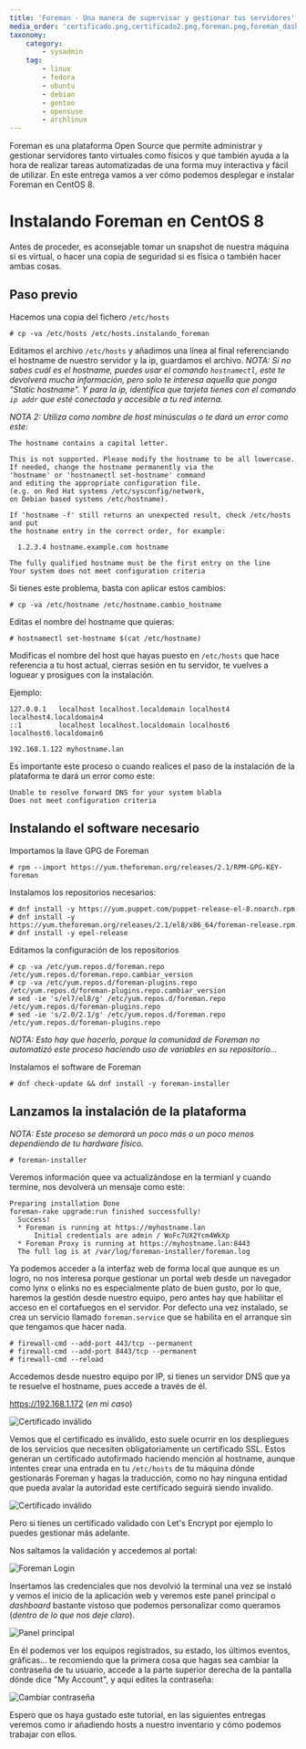 ```yaml
---
title: 'Foreman - Una manera de supervisar y gestionar tus servidores'
media_order: 'certificado.png,certificado2.png,foreman.png,foreman_dashboard.png,foreman_password.png'
taxonomy:
    category:
        - sysadmin
    tag:
        - linux
        - fedora
        - ubuntu
        - debian
        - gentoo
        - opensuse
        - archlinux
---
```


Foreman es una plataforma Open Source que permite administrar y gestionar servidores tanto virtuales como físicos y que también ayuda a la hora de realizar tareas automatizadas de una forma muy interactiva y fácil de utilizar. En este entrega vamos a ver cómo podemos desplegar e instalar Foreman en CentOS 8.

# Instalando Foreman en CentOS 8
Antes de proceder, es aconsejable tomar un snapshot de nuestra máquina si es virtual, o hacer una copia de seguridad si es física o también hacer ambas cosas.

## Paso previo
Hacemos una copia del fichero `/etc/hosts`
```
# cp -va /etc/hosts /etc/hosts.instalando_foreman
```
Editamos el archivo `/etc/hosts` y añadimos una línea al final referenciando el hostname de nuestro servidor y la ip, guardamos el archivo.
_NOTA: Si no sabes cuál es el hostname, puedes usar el comando `hostnamectl`, este te devolverá mucha información, pero solo te interesa aquella que ponga "Static hostname". Y para la ip, identifica que tarjeta tienes con el comando `ip addr` que esté conectada y accesible a tu red interna._

_NOTA 2: Utiliza como nombre de host minúsculas o te dará un error como este:_
```
The hostname contains a capital letter.

This is not supported. Please modify the hostname to be all lowercase. If needed, change the hostname permanently via the
'hostname' or 'hostnamectl set-hostname' command
and editing the appropriate configuration file.
(e.g. on Red Hat systems /etc/sysconfig/network,
on Debian based systems /etc/hostname).

If 'hostname -f' still returns an unexpected result, check /etc/hosts and put
the hostname entry in the correct order, for example:

  1.2.3.4 hostname.example.com hostname

The fully qualified hostname must be the first entry on the line
Your system does not meet configuration criteria
```
Si tienes este problema, basta con aplicar estos cambios:
```
# cp -va /etc/hostname /etc/hostname.cambio_hostname
```
Editas el nombre del hostname que quieras:
```
# hostnamectl set-hostname $(cat /etc/hostname)
```
Modificas el nombre del host que hayas puesto en `/etc/hosts` que hace referencia a tu host actual, cierras sesión en tu servidor, te vuelves a loguear y prosigues con la instalación.

Ejemplo:
```
127.0.0.1   localhost localhost.localdomain localhost4 localhost4.localdomain4
::1         localhost localhost.localdomain localhost6 localhost6.localdomain6

192.168.1.122 myhostname.lan
```
Es importante este proceso o cuando realices el paso de la instalación de la plataforma te dará un error como este:
```
Unable to resolve forward DNS for your system blabla
Does not meet configuration criteria
```
## Instalando el software necesario
Importamos la llave GPG de Foreman
```
# rpm --import https://yum.theforeman.org/releases/2.1/RPM-GPG-KEY-foreman
```
Instalamos los repositorios necesarios:
```
# dnf install -y https://yum.puppet.com/puppet-release-el-8.noarch.rpm 
# dnf install -y https://yum.theforeman.org/releases/2.1/el8/x86_64/foreman-release.rpm
# dnf install -y epel-release 
```
Editamos la configuración de los repositorios
```
# cp -va /etc/yum.repos.d/foreman.repo /etc/yum.repos.d/foreman.repo.cambiar_version
# cp -va /etc/yum.repos.d/foreman-plugins.repo /etc/yum.repos.d/foreman-plugins.repo.cambiar_version
# sed -ie 's/el7/el8/g' /etc/yum.repos.d/foreman.repo /etc/yum.repos.d/foreman-plugins.repo
# sed -ie 's/2.0/2.1/g' /etc/yum.repos.d/foreman.repo /etc/yum.repos.d/foreman-plugins.repo
```
_NOTA: Esto hay que hacerlo, porque la comunidad de Foreman no automatizó este proceso haciendo uso de variables en su repositorio..._

Instalamos el software de Foreman
```
# dnf check-update && dnf install -y foreman-installer
```
## Lanzamos la instalación de la plataforma
_NOTA: Este proceso se demorará un poco más o un poco menos dependiendo de tu hardware físico._
```
# foreman-installer
```
Veremos información quee va actualizándose en la termianl y cuando termine, nos devolverá un mensaje como este:
```
Preparing installation Done                                           
foreman-rake upgrade:run finished successfully!
  Success!
  * Foreman is running at https://myhostname.lan
      Initial credentials are admin / WoFc7UX2Ycm4WkXp
  * Foreman Proxy is running at https://myhostname.lan:8443
  The full log is at /var/log/foreman-installer/foreman.log
```
Ya podemos acceder a la interfaz web de forma local que aunque es un logro, no nos interesa porque gestionar un portal web desde un navegador como lynx o elinks no es especialmente plato de buen gusto, por lo que, haremos la gestión desde nuestro equipo, pero antes hay que habilitar el acceso en el cortafuegos en el servidor. Por defecto una vez instalado, se crea un servicio llamado `foreman.service` que se habilita en el arranque sin que tengamos que hacer nada.

```
# firewall-cmd --add-port 443/tcp --permanent
# firewall-cmd --add-port 8443/tcp --permanent
# firewall-cmd --reload
```
Accedemos desde nuestro equipo por IP, si tienes un servidor DNS que ya te resuelve el hostname, pues accede a través de él.

https://192.168.1.172 (_en mi caso_)

<img src="https://echemosunbitstazo.es/blog/foreman-una-manera-de-supervisar-y-gestionar-tus-servidores/certificado.png" class="img-fluid" alt="Certificado inválido">


Vemos que el certificado es inválido, esto suele ocurrir en los despliegues de los servicios que necesiten obligatoriamente un certificado SSL. Estos generan un certificado autofirmado haciendo mención al hostname, aunque intentes crear una entrada en tu `/etc/hosts` de tu máquina dónde gestionarás Foreman y hagas la traducción, como no hay ninguna entidad que pueda avalar la autoridad este certificado seguirá siendo invalido. 

<img src="https://echemosunbitstazo.es/blog/foreman-una-manera-de-supervisar-y-gestionar-tus-servidores/certificado2.png" class="img-fluid" alt="Certificado inválido">

Pero si tienes un certificado validado con Let's Encrypt por ejemplo lo puedes gestionar más adelante.

Nos saltamos la validación y accedemos al portal:

<img src="https://echemosunbitstazo.es/blog/foreman-una-manera-de-supervisar-y-gestionar-tus-servidores/foreman.png" class="img-fluid" alt="Foreman Login">

Insertamos las credenciales que nos devolvió la terminal una vez se instaló y vemos el inicio de la aplicación web y veremos este panel principal o _dashboard_ bastante vistoso que podemos personalizar como queramos (_dentro de lo que nos deje claro_).

<img src="https://echemosunbitstazo.es/blog/foreman-una-manera-de-supervisar-y-gestionar-tus-servidores/foreman_dashboard.png" class="img-fluid" alt="Panel principal">

En él podemos ver los equipos registrados, su estado, los últimos eventos, gráficas... te recomiendo que la primera cosa que hagas sea cambiar la contraseña de tu usuario, accede a la parte superior derecha de la pantalla dónde dice "My Account", y aquí edites la contraseña:

<img src="https://echemosunbitstazo.es/blog/foreman-una-manera-de-supervisar-y-gestionar-tus-servidores/foreman_password.png" class="img-fluid" alt="Cambiar contraseña">

Espero que os haya gustado este tutorial, en las siguientes entregas veremos como ir añadiendo hosts a nuestro inventario y cómo podemos trabajar con ellos.